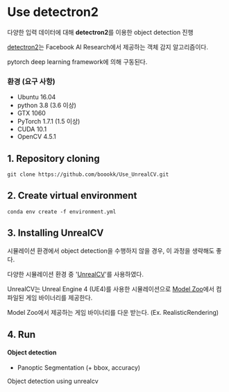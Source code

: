 # Use detectron2

 다양한 입력 데이터에 대해 **detectron2**를 이용한 object detection 진행

 [detectron2](https://github.com/facebookresearch/detectron2)는 Facebook AI Research에서 제공하는 객체 감지 알고리즘이다.

 pytorch deep learning framework에 의해 구동된다. 
  

### 환경 (요구 사항)
* Ubuntu 16.04
* python 3.8 (3.6 이상)
* GTX 1060
* PyTorch 1.7.1 (1.5 이상)
* CUDA 10.1
* OpenCV 4.5.1
  
  
  
## 1. Repository cloning
```
git clone https://github.com/boookk/Use_UnrealCV.git
```



## 2. Create virtual environment
```
conda env create -f environment.yml
```



## 3. Installing UnrealCV

 시뮬레이션 환경에서 object detection을 수행하지 않을 경우, 이 과정을 생략해도 좋다.
 
 다양한 시뮬레이션 환경 중 '[UnrealCV](https://unrealcv.org/)'를 사용하였다.

 UnrealCV는 Unreal Engine 4 (UE4)를 사용한 시뮬레이션으로 [Model Zoo](http://docs.unrealcv.org/en/master/reference/model_zoo.html#rr)에서 컴파일된 게임 바이너리를 제공한다. 

 Model Zoo에서 제공하는 게임 바이너리를 다운 받는다. (Ex. RealisticRendering)
  


## 4. Run

#### Object detection
 * Panoptic Segmentation (+ bbox, accuracy)


Object detection using unrealcv
